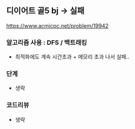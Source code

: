 
## 디이어트 골5 bj -> 실패
https://www.acmicpc.net/problem/19942

### 알고리즘 사용 : DFS / 백트래킹
- 최적화에도 계속 시간초과 + 메모리 초과 나서 실패..

### 단계
- 생략

### 코드리뷰
- 생략
